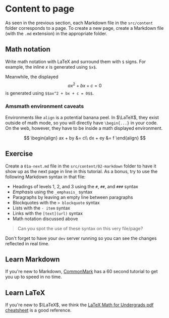 # Content to page

As seen in the previous section, each Markdown file in the
`src/content` folder corresponds to a page. To create a new page,
create a Markdown file (with the `.md` extension) in the appropriate
folder.

## Math notation

Write math notation with LaTeX and surround them with `$` signs. For
example, the inline $x$ is generated using `$x$`.

Meanwhile, the displayed $$ax^2 + bx + c = 0$$ is generated using
`$$ax^2 + bx + c = 0$$`.

### Amsmath environment caveats

Environments like `align` is a potential banana peel. In $\LaTeX$,
they exist outside of math mode, so you will directly have
`\begin{...}` in your code. On the web, however, they have to be
inside a math displayed environment.

$$
\begin{align}
ax + by &= c\\
dx + ey &= f
\end{align}
$$

## Exercise

Create a `01a-next.md` file in the `src/content/02-markdown` folder to
have it show up as the next page in line in this tutorial. As a bonus,
try to use the following Markdown syntax in that file:

- Headings of levels 1, 2, and 3 using the `#`, `##`, and `###` syntax
- _Emphasis_ using the `_emphasis_` syntax
- Paragraphs by leaving an empty line between paragraphs
- Blockquotes with the `> blockquote` syntax
- Lists with the `- item` syntax
- Links with the `[text](url)` syntax
- Math notation discussed above

> Can you spot the use of these syntax on this very file/page?

Don't forget to have your `dev` server running so you can see the
changes reflected in real time.

## Learn Markdown

If you're new to Markdown, [CommonMark](https://commonmark.org/) has a
60 second tutorial to get you up to speed in no time.

## Learn LaTeX

If you're new to $\LaTeX$, we think the
[LaTeX Math for Undergrads pdf cheatsheet](https://tug.ctan.org/info/undergradmath/undergradmath.pdf)
is a good reference.

